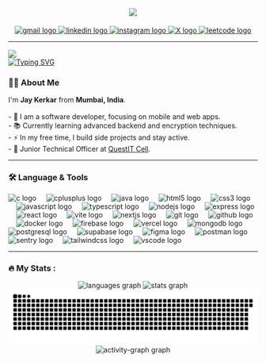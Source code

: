 <div align="center">
  <img height="200" src="https://res.cloudinary.com/bytewise0405/image/upload/v1704711959/Jay%20Kerkar/client-side/App/open_graph_dsgvmx.png" />
</div>

<br clear="both">

<div align="center">
  <a href="mailto:jaykerkar0405@gmail.com" target="_blank">
      <img src="https://img.shields.io/static/v1?message=Gmail&logo=gmail&label=&color=c71610&logoColor=white&labelColor=&style=for-the-badge" height="25" alt="gmail logo" />
  </a>
  <a href="https://www.linkedin.com/in/jaykerkar0405" target="_blank">
      <img src="https://img.shields.io/static/v1?message=LinkedIn&logo=linkedin&label=&color=0077B5&logoColor=white&labelColor=&style=for-the-badge" height="25" alt="linkedin logo" />
  </a>
  <a href="https://www.instagram.com/jaykerkar0405" target="_blank">
      <img src="https://img.shields.io/static/v1?message=Instagram&logo=instagram&label=&color=C13584&logoColor=white&labelColor=&style=for-the-badge" height="25" alt="instagram logo" />
  </a>
  <a href="https://x.com/jaykerkar0405" target="_blank">
      <img src="https://img.shields.io/static/v1?message=X&logo=x&label=&color=000000&logoColor=white&style=for-the-badge" height="25" alt="X logo" />
  </a>
  <a href="https://leetcode.com/jaykerkar0405" target="_blank">
      <img src="https://img.shields.io/static/v1?message=LeetCode&logo=leetcode&label=&color=FFA116&logoColor=black&style=for-the-badge" height="25" alt="leetcode logo" />
  </a>
</div>

---

<img align="center" src="https://visitor-badge.laobi.icu/badge?page_id=jaykerkar0405.jaykerkar0405&left_color=purple&left_text=Visitors" />

<br clear="both">

<a href="https://git.io/typing-svg">
  <img src="https://readme-typing-svg.herokuapp.com/?font=Righteous&size=25&pause=1000&color=16a34a&width=550&lines=Hey+%F0%9F%91%8B+I%27m+Jay+Kerkar;Building+Apps+for+Android+%26+iOS+%F0%9F%93%B1;Web+Developer+with+Various+Tech+Stacks+%F0%9F%92%BB" alt="Typing SVG" />
</a>

<h3 align="left">👩‍💻 About Me</h3>

<p align="left">
  I'm <b>Jay Kerkar</b> from <b>Mumbai, India</b>.<br><br>
  - 🔭 I am a software developer, focusing on mobile and web apps.<br>
  - 📚 Currently learning advanced backend and encryption techniques.<br>
  - ⚡ In my free time, I build side projects and stay active.<br>
  - 💼 Junior Technical Officer at <a href="https://github.com/QuestIT-Cell" target="_blank">QuestIT Cell</a>.
</p>

---

<h3 align="left">🛠 Language & Tools</h3>

<div align="left">
  <img src="https://skillicons.dev/icons?i=c" height="40" alt="c logo" />
  <img width="12" />
  <img src="https://skillicons.dev/icons?i=cpp" height="40" alt="cplusplus logo" />
  <img width="12" />
  <img src="https://skillicons.dev/icons?i=java" height="40" alt="java logo" />
  <img width="12" />
  <img src="https://skillicons.dev/icons?i=html" height="40" alt="html5 logo" />
  <img width="12" />
  <img src="https://skillicons.dev/icons?i=css" height="40" alt="css3 logo" />
  <img width="12" />
  <img src="https://skillicons.dev/icons?i=js" height="40" alt="javascript logo" />
  <img width="12" />
  <img src="https://skillicons.dev/icons?i=ts" height="40" alt="typescript logo" />
  <img width="12" />
  <img src="https://cdn.jsdelivr.net/gh/devicons/devicon/icons/nodejs/nodejs-original.svg" height="40" alt="nodejs logo" />
  <img width="12" />
  <img src="https://skillicons.dev/icons?i=express" height="40" alt="express logo" />
  <img width="12" />
  <img src="https://cdn.jsdelivr.net/gh/devicons/devicon/icons/react/react-original.svg" height="40" alt="react logo" />
  <img width="12" />
  <img src="https://skillicons.dev/icons?i=vite" height="40" alt="vite logo" />
  <img width="12" />
  <img src="https://cdn.jsdelivr.net/gh/devicons/devicon/icons/nextjs/nextjs-original.svg" height="40" alt="nextjs logo" />
  <img width="12" />
  <img src="https://skillicons.dev/icons?i=git" height="40" alt="git logo" />
  <img width="12" />
  <img src="https://skillicons.dev/icons?i=github" height="40" alt="github logo" />
  <img width="12" />
  <img src="https://skillicons.dev/icons?i=docker" height="40" alt="docker logo" />
  <img width="12" />
  <img src="https://skillicons.dev/icons?i=firebase" height="40" alt="firebase logo" />
  <img width="12" />
  <img src="https://skillicons.dev/icons?i=vercel" height="40" alt="vercel logo" />
  <img width="12" />
  <img src="https://skillicons.dev/icons?i=mongodb" height="40" alt="mongodb logo" />
  <img width="12" />
  <img src="https://skillicons.dev/icons?i=postgres" height="40" alt="postgresql logo" />
  <img width="12" />
  <img src="https://skillicons.dev/icons?i=supabase" height="40" alt="supabase logo" />
  <img width="12" />
  <img src="https://skillicons.dev/icons?i=figma" height="40" alt="figma logo" />
  <img width="12" />
  <img src="https://skillicons.dev/icons?i=postman" height="40" alt="postman logo" />
  <img width="12" />
  <img src="https://skillicons.dev/icons?i=sentry" height="40" alt="sentry logo" />
  <img width="12" />
  <img src="https://skillicons.dev/icons?i=tailwind" height="40" alt="tailwindcss logo" />
  <img width="12" />
  <img src="https://skillicons.dev/icons?i=vscode" height="40" alt="vscode logo" />
</div>

---

<h3 align="left">🔥 My Stats :</h3>

<div align="center">
  <img src="https://github-readme-stats.vercel.app/api/top-langs?username=jaykerkar0405&locale=en&hide_title=false&layout=compact&card_width=320&langs_count=5&theme=cobalt&hide_border=true&order=2" height="150" alt="languages graph" />
  <img src="https://github-readme-stats.vercel.app/api?username=jaykerkar0405&hide_title=false&hide_rank=false&show_icons=true&include_all_commits=true&count_private=true&disable_animations=false&theme=cobalt&locale=en&hide_border=true&order=1" height="150" alt="stats graph" />
</div>

<img src="https://raw.githubusercontent.com/jaykerkar0405/jaykerkar0405/output/snake.svg" alt="Snake animation" />

<div align="center">
  <img src="https://github-readme-activity-graph.vercel.app/graph?username=jaykerkar0405&radius=16&theme=arctic&area=true&order=5&hide_border=true&line=7e22ce&point=7e22ce" height="300" alt="activity-graph graph" />
</div>
